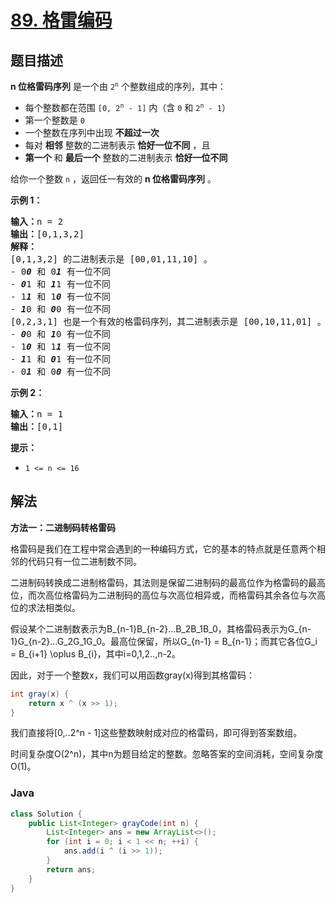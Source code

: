 # [89. 格雷编码](https://leetcode.cn/problems/gray-code)

## 题目描述

<strong>n 位格雷码序列</strong> 是一个由 <code>2<sup>n</sup></code> 个整数组成的序列，其中：

<ul>
	<li>每个整数都在范围 <code>[0, 2<sup>n</sup> - 1]</code> 内（含 <code>0</code> 和 <code>2<sup>n</sup> - 1</code>）</li>
	<li>第一个整数是 <code>0</code></li>
	<li>一个整数在序列中出现 <strong>不超过一次</strong></li>
	<li>每对 <strong>相邻</strong> 整数的二进制表示 <strong>恰好一位不同</strong> ，且</li>
	<li><strong>第一个</strong> 和 <strong>最后一个</strong> 整数的二进制表示 <strong>恰好一位不同</strong></li>
</ul>

<p>给你一个整数 <code>n</code> ，返回任一有效的 <strong>n 位格雷码序列</strong> 。</p>

<p><strong>示例 1：</strong></p>

<pre>
<strong>输入：</strong>n = 2
<strong>输出：</strong>[0,1,3,2]
<strong>解释：</strong>
[0,1,3,2] 的二进制表示是 [00,01,11,10] 。
- 0<strong><em>0</em></strong> 和 0<em><strong>1</strong></em> 有一位不同
- <em><strong>0</strong></em>1 和 <em><strong>1</strong></em>1 有一位不同
- 1<em><strong>1</strong></em> 和 1<em><strong>0</strong></em> 有一位不同
- <em><strong>1</strong></em>0 和 <em><strong>0</strong></em>0 有一位不同
[0,2,3,1] 也是一个有效的格雷码序列，其二进制表示是 [00,10,11,01] 。
- <em><strong>0</strong></em>0 和 <em><strong>1</strong></em>0 有一位不同
- 1<em><strong>0</strong></em> 和 1<em><strong>1</strong></em> 有一位不同
- <em><strong>1</strong></em>1 和 <em><strong>0</strong></em>1 有一位不同
- 0<em><strong>1</strong></em> 和 0<em><strong>0</strong></em> 有一位不同
</pre>

<p><strong>示例 2：</strong></p>

<pre>
<strong>输入：</strong>n = 1
<strong>输出：</strong>[0,1]
</pre>

<p><strong>提示：</strong></p>

<ul>
	<li><code>1 &lt;= n &lt;= 16</code></li>
</ul>

## 解法

**方法一：二进制码转格雷码**

格雷码是我们在工程中常会遇到的一种编码方式，它的基本的特点就是任意两个相邻的代码只有一位二进制数不同。

二进制码转换成二进制格雷码，其法则是保留二进制码的最高位作为格雷码的最高位，而次高位格雷码为二进制码的高位与次高位相异或，而格雷码其余各位与次高位的求法相类似。

假设某个二进制数表示为B_{n-1}B_{n-2}...B_2B_1B_0，其格雷码表示为G_{n-1}G_{n-2}...G_2G_1G_0。最高位保留，所以G_{n-1} = B_{n-1}；而其它各位G_i = B_{i+1} \oplus B_{i}，其中i=0,1,2..,n-2。

因此，对于一个整数x，我们可以用函数gray(x)得到其格雷码：

```java
int gray(x) {
    return x ^ (x >> 1);
}
```

我们直接将[0,..2^n - 1]这些整数映射成对应的格雷码，即可得到答案数组。

时间复杂度O(2^n)，其中n为题目给定的整数。忽略答案的空间消耗，空间复杂度O(1)。

### **Java**

```java
class Solution {
    public List<Integer> grayCode(int n) {
        List<Integer> ans = new ArrayList<>();
        for (int i = 0; i < 1 << n; ++i) {
            ans.add(i ^ (i >> 1));
        }
        return ans;
    }
}
```
